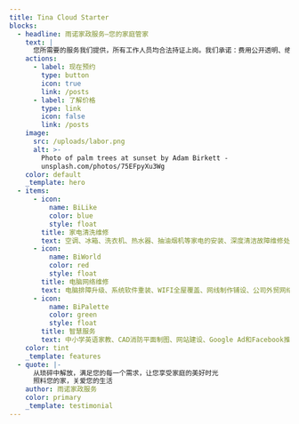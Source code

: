 ```yaml
---
title: Tina Cloud Starter
blocks:
  - headline: 雨诺家政服务—您的家庭管家
    text: |
      您所需要的服务我们提供，所有工作人员均合法持证上岗。我们承诺：费用公开透明、绝不中途加价。
    actions:
      - label: 现在预约
        type: button
        icon: true
        link: /posts
      - label: 了解价格
        type: link
        icon: false
        link: /posts
    image:
      src: /uploads/labor.png
      alt: >-
        Photo of palm trees at sunset by Adam Birkett -
        unsplash.com/photos/75EFpyXu3Wg
    color: default
    _template: hero
  - items:
      - icon:
          name: BiLike
          color: blue
          style: float
        title: 家电清洗维修
        text: 空调、冰箱、洗衣机、热水器、抽油烟机等家电的安装、深度清洁故障维修处理，插座、开关面板、小灯具、水龙头的安装更换
      - icon:
          name: BiWorld
          color: red
          style: float
        title: 电脑网络维修
        text: 电脑排障升级、系统软件重装、WIFI全屋覆盖、网线制作铺设、公司外贸网络方案、软路由、OpenWrt
      - icon:
          name: BiPalette
          color: green
          style: float
        title: 智慧服务
        text: 中小学英语家教、CAD消防平面制图、网站建设、Google Ad和Facebook推广、Midjourney和GPT4订阅
    color: tint
    _template: features
  - quote: |-
      从琐碎中解放，满足您的每一个需求，让您享受家庭的美好时光
      照料您的家，关爱您的生活
    author: 雨诺家政服务
    color: primary
    _template: testimonial
---
```


























